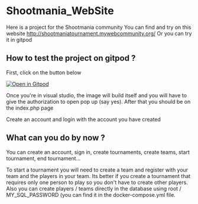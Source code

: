 # Shootmania_WebSite
Here is a project for the Shootmania community
You can find and try on this website http://shootmaniatournament.mywebcommunity.org/
Or you can try it in gitpod

## How to test the project on gitpod ?

First, click on the button below

[![Open in Gitpod](https://gitpod.io/button/open-in-gitpod.svg)](https://gitpod.io/#https://github.com/HawKen147/Shootmania_WebSite)

Once you're in visual studio, the image will build itself and you will have to give the authorization to open pop up (say yes).
After that you should be on the index.php page

Create an account and login with the account you have created

## What can you do by now ?
You can create an account, sign in, create tournaments, create teams, start tournament, end tournament...

To start a tournament you will need to create a team and register with your team and the players in your team.
Its better if you create a tournament that requires only one person to play so you don't have to create other players.
Also you can create players / teams directly in the database using root / MY_SQL_PASSWORD (you can find it in the docker-compose.yml file.

